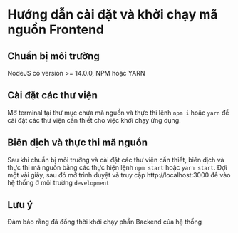 # Hướng dẫn cài đặt và khởi chạy mã nguồn Frontend

## Chuẩn bị môi trường
NodeJS có version >= 14.0.0, NPM hoặc YARN

## Cài đặt các thư viện
Mở terminal tại thư mục chứa mã nguồn và thực thi lệnh `npm i` hoặc `yarn` để cài đặt các thư viện cần thiết cho việc khởi chạy ứng dụng.

## Biên dịch và thực thi mã nguồn
Sau khi chuẩn bị môi trường và cài đặt các thư viện cần thiết, biên dịch và thực thi mã nguồn bằng các thực hiện lệnh `npm start` hoặc `yarn start`.
Đợi một vài giây, sau đó mở trình duyệt và truy cập http://localhost:3000 để vào hệ thống ở môi trường `development`

## Lưu ý
Đảm bảo rằng đã đồng thời khởi chạy phần Backend của hệ thống
